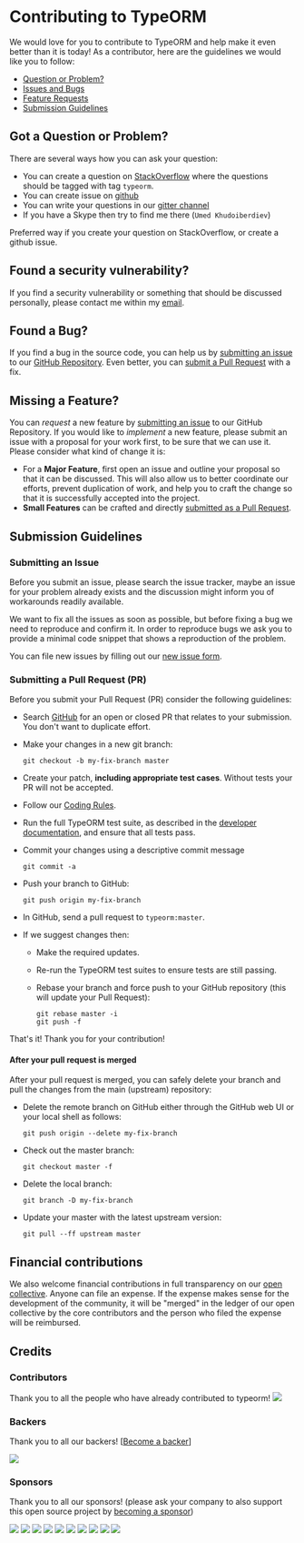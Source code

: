 # Contributing to TypeORM

We would love for you to contribute to TypeORM and help make it even better than it is today!
As a contributor, here are the guidelines we would like you to follow:

- [Question or Problem?](#question)
- [Issues and Bugs](#issue)
- [Feature Requests](#feature)
- [Submission Guidelines](#submit)

## <a name="question"></a> Got a Question or Problem?

There are several ways how you can ask your question:

- You can create a question on [StackOverflow](https://stackoverflow.com/questions/tagged/typeorm) where the questions should be tagged with tag `typeorm`.
- You can create issue on [github](https://github.com/typeorm/typeorm/issues)
- You can write your questions in our [gitter channel](https://gitter.im/pleerock/typeorm)
- If you have a Skype then try to find me there (`Umed Khudoiberdiev`)

Preferred way if you create your question on StackOverflow, or create a github issue.

## <a name="issue"></a> Found a security vulnerability?

If you find a security vulnerability or something that should be discussed personally,
please contact me within my [email](https://github.com/typeorm/typeorm/blob/master/package.json#L10).

## <a name="issue"></a> Found a Bug?

If you find a bug in the source code, you can help us by [submitting an issue](#submit-issue) to our
[GitHub Repository](https://github.com/typeorm/typeorm).
Even better, you can [submit a Pull Request](#submit-pr) with a fix.

## <a name="feature"></a> Missing a Feature?

You can _request_ a new feature by [submitting an issue](#submit-issue) to our GitHub
Repository. If you would like to _implement_ a new feature, please submit an issue with
a proposal for your work first, to be sure that we can use it.
Please consider what kind of change it is:

- For a **Major Feature**, first open an issue and outline your proposal so that it can be
  discussed. This will also allow us to better coordinate our efforts, prevent duplication of work,
  and help you to craft the change so that it is successfully accepted into the project.
- **Small Features** can be crafted and directly [submitted as a Pull Request](#submit-pr).

## <a name="submit"></a> Submission Guidelines

### <a name="submit-issue"></a> Submitting an Issue

Before you submit an issue, please search the issue tracker,
maybe an issue for your problem already exists and the discussion might inform you of workarounds readily available.

We want to fix all the issues as soon as possible, but before fixing a bug we need to reproduce and confirm it.
In order to reproduce bugs we ask you to provide a minimal code snippet that shows a reproduction of the problem.

You can file new issues by filling out our [new issue form](https://github.com/typeorm/typeorm/issues/new).

### <a name="submit-pr"></a> Submitting a Pull Request (PR)

Before you submit your Pull Request (PR) consider the following guidelines:

- Search [GitHub](https://github.com/typeorm/typeorm/pulls) for an open or closed PR
  that relates to your submission. You don't want to duplicate effort.
- Make your changes in a new git branch:

  ```shell
  git checkout -b my-fix-branch master
  ```

- Create your patch, **including appropriate test cases**. Without tests your PR will not be accepted.
- Follow our [Coding Rules](#rules).
- Run the full TypeORM test suite, as described in the [developer documentation](DEVELOPER.md), and ensure that all tests pass.
- Commit your changes using a descriptive commit message

  ```shell
  git commit -a
  ```

- Push your branch to GitHub:

  ```shell
  git push origin my-fix-branch
  ```

- In GitHub, send a pull request to `typeorm:master`.
- If we suggest changes then:

  - Make the required updates.
  - Re-run the TypeORM test suites to ensure tests are still passing.
  - Rebase your branch and force push to your GitHub repository (this will update your Pull Request):

    ```shell
    git rebase master -i
    git push -f
    ```

That's it! Thank you for your contribution!

#### After your pull request is merged

After your pull request is merged, you can safely delete your branch and pull the changes
from the main (upstream) repository:

- Delete the remote branch on GitHub either through the GitHub web UI or your local shell as follows:

  ```shell
  git push origin --delete my-fix-branch
  ```

- Check out the master branch:

  ```shell
  git checkout master -f
  ```

- Delete the local branch:

  ```shell
  git branch -D my-fix-branch
  ```

- Update your master with the latest upstream version:

  ```shell
  git pull --ff upstream master
  ```

## Financial contributions

We also welcome financial contributions in full transparency on our [open collective](https://opencollective.com/typeorm).
Anyone can file an expense. If the expense makes sense for the development of the community, it will be "merged" in the ledger of our open collective by the core contributors and the person who filed the expense will be reimbursed.

## Credits

### Contributors

Thank you to all the people who have already contributed to typeorm!
<a href="graphs/contributors"><img src="https://opencollective.com/typeorm/contributors.svg?width=890" /></a>

### Backers

Thank you to all our backers! [[Become a backer](https://opencollective.com/typeorm#backer)]

<a href="https://opencollective.com/typeorm#backers" target="_blank"><img src="https://opencollective.com/typeorm/backers.svg?width=890"></a>

### Sponsors

Thank you to all our sponsors! (please ask your company to also support this open source project by [becoming a sponsor](https://opencollective.com/typeorm#sponsor))

<a href="https://opencollective.com/typeorm/sponsor/0/website" target="_blank"><img src="https://opencollective.com/typeorm/sponsor/0/avatar.svg"></a>
<a href="https://opencollective.com/typeorm/sponsor/1/website" target="_blank"><img src="https://opencollective.com/typeorm/sponsor/1/avatar.svg"></a>
<a href="https://opencollective.com/typeorm/sponsor/2/website" target="_blank"><img src="https://opencollective.com/typeorm/sponsor/2/avatar.svg"></a>
<a href="https://opencollective.com/typeorm/sponsor/3/website" target="_blank"><img src="https://opencollective.com/typeorm/sponsor/3/avatar.svg"></a>
<a href="https://opencollective.com/typeorm/sponsor/4/website" target="_blank"><img src="https://opencollective.com/typeorm/sponsor/4/avatar.svg"></a>
<a href="https://opencollective.com/typeorm/sponsor/5/website" target="_blank"><img src="https://opencollective.com/typeorm/sponsor/5/avatar.svg"></a>
<a href="https://opencollective.com/typeorm/sponsor/6/website" target="_blank"><img src="https://opencollective.com/typeorm/sponsor/6/avatar.svg"></a>
<a href="https://opencollective.com/typeorm/sponsor/7/website" target="_blank"><img src="https://opencollective.com/typeorm/sponsor/7/avatar.svg"></a>
<a href="https://opencollective.com/typeorm/sponsor/8/website" target="_blank"><img src="https://opencollective.com/typeorm/sponsor/8/avatar.svg"></a>
<a href="https://opencollective.com/typeorm/sponsor/9/website" target="_blank"><img src="https://opencollective.com/typeorm/sponsor/9/avatar.svg"></a>
